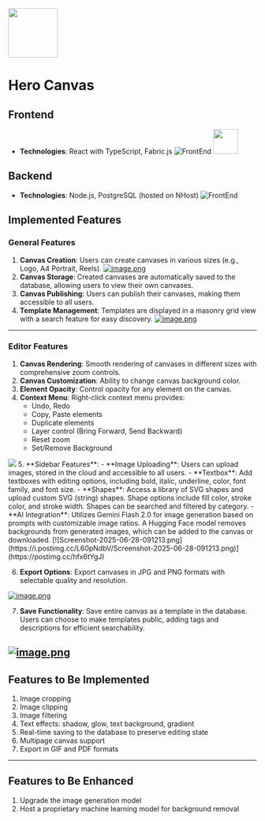 <img height="100" src="https://hero-canvas.vercel.app/icons/splash.png">

# Hero Canvas


## Frontend
- **Technologies**: React with TypeScript, Fabric.js
![FrontEnd](https://skillicons.dev/icons?i=react,ts&perline=5) <img height="50" src="https://i.postimg.cc/TPBj9PVX/image.png">

## Backend
- **Technologies**: Node.js, PostgreSQL (hosted on NHost)
![FrontEnd](https://skillicons.dev/icons?i=nodejs,express,postgresql&perline=5)

## Implemented Features

### General Features
1. **Canvas Creation**: Users can create canvases in various sizes (e.g., Logo, A4 Portrait, Reels).
[![image.png](https://i.postimg.cc/jqD0235w/image.png)](https://postimg.cc/grbBBD3m)
2. **Canvas Storage**: Created canvases are automatically saved to the database, allowing users to view their own canvases.
3. **Canvas Publishing**: Users can publish their canvases, making them accessible to all users.
4. **Template Management**: Templates are displayed in a masonry grid view with a search feature for easy discovery.
[![image.png](https://i.postimg.cc/d1XfGv17/image.png)](https://postimg.cc/9Rd1j6yV)

---
### Editor Features
1. **Canvas Rendering**: Smooth rendering of canvases in different sizes with comprehensive zoom controls.
2. **Canvas Customization**: Ability to change canvas background color.
3. **Element Opacity**: Control opacity for any element on the canvas.
4. **Context Menu**: Right-click context menu provides:
   - Undo, Redo
   - Copy, Paste elements
   - Duplicate elements
   - Layer control (Bring Forward, Send Backward)
   - Reset zoom
   - Set/Remove Background
<img src="https://i.postimg.cc/9XbVwwPK/Screenshot-2025-06-28-091121.png">
5. **Sidebar Features**:
   - **Image Uploading**: Users can upload images, stored in the cloud and accessible to all users.
   - **Textbox**: Add textboxes with editing options, including bold, italic, underline, color, font family, and font size.
   - **Shapes**: Access a library of SVG shapes and upload custom SVG (string) shapes. Shape options include fill color, stroke color, and stroke width. Shapes can be searched and filtered by category.
   - **AI Integration**: Utilizes Gemini Flash 2.0 for image generation based on prompts with customizable image ratios. A Hugging Face model removes backgrounds from generated images, which can be added to the canvas or downloaded.
   [![Screenshot-2025-06-28-091213.png](https://i.postimg.cc/L60pNdbV/Screenshot-2025-06-28-091213.png)](https://postimg.cc/hfx6tYgJ)

6. **Export Options**: Export canvases in JPG and PNG formats with selectable quality and resolution.

[![image.png](https://i.postimg.cc/Pf39kWQX/image.png)](https://postimg.cc/WtZXGJyC)

7. **Save Functionality**: Save entire canvas as a template in the database. Users can choose to make templates public, adding tags and descriptions for efficient searchability. 

[![image.png](https://i.postimg.cc/Px63THZ3/image.png)](https://postimg.cc/KkMrDd0B)
---
## Features to Be Implemented
1. Image cropping
2. Image clipping
3. Image filtering
4. Text effects: shadow, glow, text background, gradient
5. Real-time saving to the database to preserve editing state
6. Multipage canvas support
7. Export in GIF and PDF formats

---
## Features to Be Enhanced
1. Upgrade the image generation model
2. Host a proprietary machine learning model for background removal